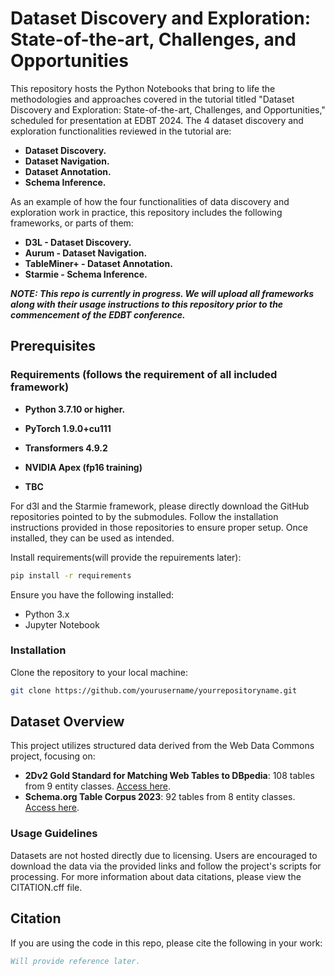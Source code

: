 # Dataset Discovery and Exploration: State-of-the-art, Challenges, and Opportunities

This repository hosts the Python Notebooks that bring to life the methodologies and 
approaches covered in the tutorial titled 
"Dataset Discovery and Exploration: State-of-the-art, Challenges, and Opportunities,"
scheduled for presentation at EDBT 2024.
The 4 dataset discovery and exploration functionalities reviewed in the tutorial are:
- **Dataset Discovery.**
- **Dataset Navigation.**
- **Dataset Annotation.**
- **Schema Inference.**

As an example of how the four functionalities of data discovery and exploration work in practice,
this repository includes the following frameworks, or parts of them:
- **D3L - Dataset Discovery.**
- **Aurum - Dataset Navigation.**
- **TableMiner+ - Dataset Annotation.**
- **Starmie - Schema Inference.**


___NOTE: This repo is currently in progress. 
We will upload all frameworks along with their usage instructions 
to this repository prior to the commencement of the EDBT conference.___

## Prerequisites
### Requirements (follows the requirement of all included framework)
- **Python 3.7.10 or higher.**

- **PyTorch 1.9.0+cu111**

- **Transformers 4.9.2**

- **NVIDIA Apex (fp16 training)**
- **TBC**


For d3l and the Starmie framework, 
please directly download the GitHub repositories pointed to by the submodules. 
Follow the installation instructions provided in those repositories 
to ensure proper setup. Once installed, they can be used as intended.

Install requirements(will provide the repuirements later):

```bash
pip install -r requirements
```

Ensure you have the following installed:
- Python 3.x
- Jupyter Notebook
### Installation

Clone the repository to your local machine:
```bash
git clone https://github.com/yourusername/yourrepositoryname.git
```

## Dataset Overview
This project utilizes structured data derived from the Web Data Commons project, focusing on:

- **2Dv2 Gold Standard for Matching Web Tables to DBpedia**: 108 tables from 9 entity classes. [Access here](https://webdatacommons.org/webtables/goldstandardV2.html).
- **Schema.org Table Corpus 2023**: 92 tables from 8 entity classes. [Access here](https://webdatacommons.org/structureddata/schemaorgtables/2023/index.html#toc3).

### Usage Guidelines

Datasets are not hosted directly due to licensing. Users are encouraged to download the data via the provided links and follow the project's scripts for processing.
For more information about data citations, please view the CITATION.cff file.




## Citation
If you are using the code in this repo, please cite the following in your work:
```bibtex
Will provide reference later.
```